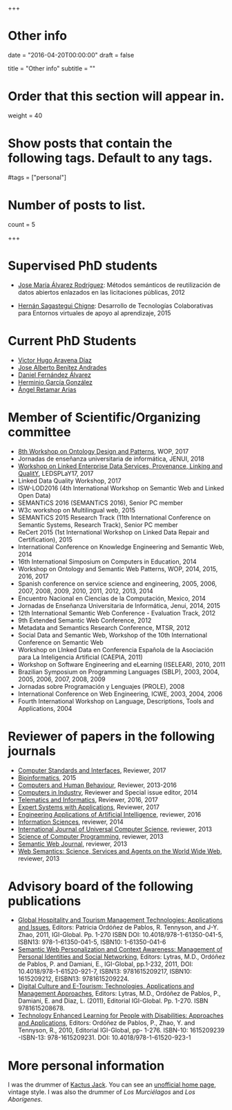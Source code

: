 +++
# Other info

date = "2016-04-20T00:00:00"
draft = false

title = "Other info"
subtitle = ""


# Order that this section will appear in.
weight = 40

# Show posts that contain the following tags. Default to any tags.
#tags = ["personal"]

# Number of posts to list.
count = 5

+++

# Supervised PhD students

- [Jose María Álvarez Rodríguez](http://www.josemalvarez.es/): 
  Métodos semánticos de reutilización de datos abiertos enlazados en las licitaciones públicas, 
  2012
  
- [Hernán Sagastegui Chigne](https://www.linkedin.com/in/hernan-sagastegui-chigne-48264025/):
  Desarrollo de Tecnologías Colaborativas para Entornos virtuales de apoyo al aprendizaje,
  2015

# Current PhD Students

- [Victor Hugo Aravena Díaz](https://www.linkedin.com/in/victoraravena/)
- [Jose Alberto Benítez Andrades](http://www.jabenitez.com/)
- [Daniel Fernández Álvarez](https://www.linkedin.com/in/daniel-fern%C3%A1ndez-%C3%A1lvarez-817121ab/)
- [Herminio García González](http://herminiogarcia.com/)
- [Ángel Retamar Arias](http://www.jabenitez.com/)

# Member of Scientific/Organizing committee

- [8th Workshop on Ontology Design and Patterns](http://ontologydesignpatterns.org/wiki/WOP:2017#WOP2017_Chairs), WOP, 2017
- Jornadas de enseñanza universitaria de informática, JENUI, 2018
- [Workshop on Linked Enterprise Data Services, Provenance, Linking and QualitY](https://informatik2017.de/ws29-ledsplay17/), LEDSPLaY17, 2017
- Linked Data Quality Workshop, 2017
- ISW-LOD2016 (4th International Workshop on Semantic Web and Linked Open Data)
- SEMANTiCS 2016 (SEMANTiCS 2016), Senior PC member
- W3c workshop on Multilingual web, 2015
- SEMANTiCS 2015 Research Track (11th International Conference on Semantic Systems, Research Track), Senior PC member
- ReCert 2015 (1st International Workshop on Linked Data Repair and Certification), 2015
- International Conference on Knowledge Engineering and Semantic Web, 2014
- 16th International Simposium on Computers in Education, 2014
- Workshop on Ontology and Semantic Web Patterns, WOP, 2014, 2015, 2016, 2017
- Spanish conference on service science and engineering, 2005, 2006, 2007, 2008, 2009, 2010, 2011, 2012, 2013, 2014
- Encuentro Nacional en Ciencias de la Computación, Mexico, 2014
- Jornadas de Enseñanza Universitaria de Informática, Jenui, 2014, 2015
- 12th International Semantic Web Conference - Evaluation Track, 2012
- 9th Extended Semantic Web Conference, 2012
- Metadata and Semantics Research Conference, MTSR, 2012
- Social Data and Semantic Web, Workshop of the 10th International Conference on Semantic Web
- Workshop on LInked Data en Conferencia Española de la Asociación para La Inteligencia Artificial (CAEPIA, 2011) 
- Workshop on Software Engineering and eLearning (ISELEAR), 2010, 2011
- Brazilian Symposium on Programming Languages (SBLP), 2003, 2004, 2005, 2006, 2007, 2008, 2009
- Jornadas sobre Programación y Lenguajes (PROLE), 2008
- International Conference on Web Engineering, ICWE, 2003, 2004, 2006
- Fourth International Workshop on Language, Descriptions, Tools and Applications, 2004

# Reviewer of papers in the following journals

- [Computer Standards and Interfaces](https://www.journals.elsevier.com/computer-standards-and-interfaces), Reviewer, 2017
- [Bioinformatics](https://academic.oup.com/bioinformatics), 2015
- [Computers and Human Behaviour](https://www.journals.elsevier.com/computers-in-human-behavior), Reviewer, 2013-2016
- [Computers in Industry](https://www.journals.elsevier.com/computers-in-industry), Reviewer and Special issue editor, 2014
- [Telematics and Informatics](https://www.journals.elsevier.com/telematics-and-informatics), Reviewer, 2016, 2017
- [Expert Systems with Applications](https://www.journals.elsevier.com/expert-systems-with-applications), Reviewer, 2017
- [Engineering Applications of Artificial Intelligence](https://www.journals.elsevier.com/engineering-applications-of-artificial-intelligence/), reviewer, 2016
- [Information Sciences](https://www.journals.elsevier.com/information-sciences/), reviewer, 2014
- [International Journal of Universal Computer Science](http://www.jucs.org/), reviewer, 2013
- [Science of Computer Programming](https://www.journals.elsevier.com/science-of-computer-programming/), reviewer, 2013
- [Semantic Web Journal](http://www.semantic-web-journal.net/), reviewer, 2013
- [Web Semantics: Science, Services and Agents on the World Wide Web](http://www.sciencedirect.com/science/journal/15708268), reviewer, 2013

# Advisory board of the following publications
- [Global Hospitality and Tourism Management Technologies: Applications and Issues](https://www.igi-global.com/book/global-hospitality-tourism-management-technologies/51923), 
Editors: Patricia Ordóñez de Pablos, R. Tennyson, and J-Y. Zhao, 2011, IGI-Global. Pp. 1-270
ISBN DOI: 10.4018/978-1-61350-041-5, ISBN13: 978-1-61350-041-5, ISBN10: 1-61350-041-6
- [Semantic Web Personalization and Context Awareness: Management of  Personal Identities and Social Networking](https://www.igi-global.com/book/semantic-web-personalization-context-awareness/47405), 
Editors: Lytras, M.D., Ordóñez de Pablos, P. and Damiani, E., IGI-Global, pp.1-232, 2011, 
DOI: 10.4018/978-1-61520-921-7, ISBN13: 9781615209217, ISBN10: 1615209212, EISBN13: 9781615209224. 
- [Digital Culture and E-Tourism: Technologies, Applications and Management Approaches](https://www.igi-global.com/book/digital-culture-tourism/45944), 
Editors: Lytras, M.D., Ordóñez de Pablos, P., Damiani, E. and Diaz, L. (2011), Editorial IGI-Global. Pp. 1-270. 
ISBN  9781615208678.
- [Technology Enhanced Learning for People with Disabilities: Approaches and Applications](https://www.igi-global.com/book/technology-enhanced-learning-people-disabilities/41739), 
Editors: Ordóñez de Pablos, P., Zhao, Y. and Tennyson, R., 2010, Editorial IGI-Global, pp- 1-276. 
ISBN-10: 1615209239 -ISBN-13: 978-1615209231. DOI: 10.4018/978-1-61520-923-1


# More personal information

I was the drummer of [Kactus Jack](https://es.wikipedia.org/wiki/Kactus_Jack). 
 You can see an [unofficial home page](http://di002.edv.uniovi.es/~labra/Kactus/Welcome.html), 
 vintage style. 
 I was also the drummer of <i>Los Murciélagos</i> and <i>Los Aborígenes</i>.
 
 
 
 

